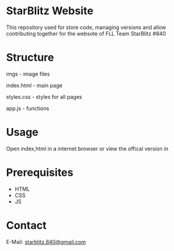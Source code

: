 
# StarBlitz Website

This repository used for store code, managing versions and allow contributing together for the websote of FLL Team StarBlitz #840
# Structure
imgs - image files

index.html - main page

styles.css - styles for all pages

app.js - functions
# Usage
Open index,html in a internet browser or view the offical version in <domain>
# Prerequisites
* HTML
* CSS
* JS
# Contact
E-Mail: starblitz.840@gmail.com


